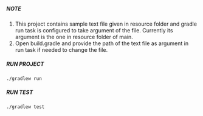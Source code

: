 ##### NOTE

1. This project contains sample text file given in resource folder and gradle run task is configured 
   to take argument of the file. Currently its argument is the one in resource folder of main.
1. Open build.gradle and provide the path of the text file as argument in run task if needed to change
   the file. 

##### RUN PROJECT

```
./gradlew run

```

##### RUN TEST

```
./gradlew test

```